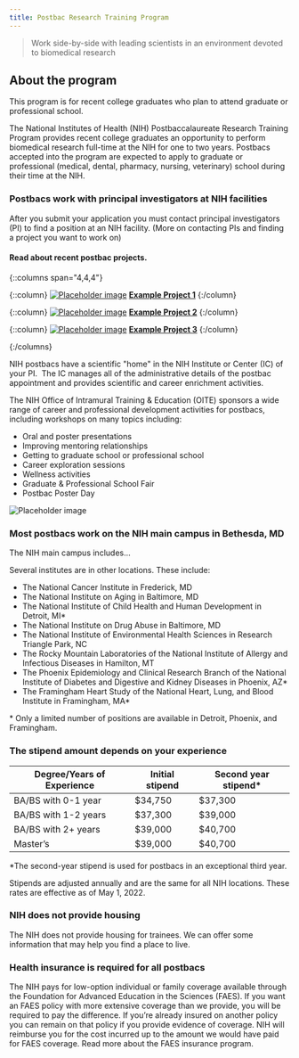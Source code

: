 ```yaml
---
title: Postbac Research Training Program
---
```


> Work side-by-side with leading scientists in an environment devoted to biomedical research

## About the program

This program is for recent college graduates who plan to attend graduate or professional school.

The National Institutes of Health (NIH) Postbaccalaureate Research Training Program provides recent college graduates an opportunity to perform biomedical research full-time at the NIH for one to two years. Postbacs accepted into the program are expected to apply to graduate or professional (medical, dental, pharmacy, nursing, veterinary) school during their time at the NIH.

### Postbacs work with principal investigators at NIH facilities

After you submit your application you must contact principal investigators (PI) to find a position at an NIH facility. (More on contacting PIs and finding a project you want to work on)

#### Read about recent postbac projects.

{::columns span="4,4,4"}

{::column}
[![Placeholder image](/images/placeholder.png)](#)
[**Example Project 1**](#)
{:/column}

{::column}
[![Placeholder image](/images/placeholder.png)](#)
[**Example Project 2**](#)
{:/column}

{::column}
[![Placeholder image](/images/placeholder.png)](#)
[**Example Project 3**](#)
{:/column}

{:/columns}


NIH postbacs have a scientific "home" in the NIH Institute or Center (IC) of your PI.  The IC manages all of the administrative details of the postbac appointment and provides scientific and career enrichment activities. 

The NIH Office of Intramural Training & Education (OITE) sponsors a wide range of career and professional development activities for postbacs, including workshops on many topics including:

* Oral and poster presentations
* Improving mentoring relationships
* Getting to graduate school or professional school
* Career exploration sessions 
* Wellness activities
* Graduate & Professional School Fair
* Postbac Poster Day

![Placeholder image](/images/placeholder.png)

### Most postbacs work on the NIH main campus in Bethesda, MD

The NIH main campus includes…

Several institutes are in other locations. These include:

* The National Cancer Institute in Frederick, MD
* The National Institute on Aging in Baltimore, MD
* The National Institute of Child Health and Human Development in Detroit, MI*
* The National Institute on Drug Abuse in Baltimore, MD
* The National Institute of Environmental Health Sciences in Research Triangle Park, NC
* The Rocky Mountain Laboratories of the National Institute of Allergy and Infectious Diseases in Hamilton, MT
* The Phoenix Epidemiology and Clinical Research Branch of the National Institute of Diabetes and Digestive and Kidney Diseases in Phoenix, AZ*
* The Framingham Heart Study of the National Heart, Lung, and Blood Institute in Framingham, MA*

\* Only a limited number of positions are available in Detroit, Phoenix, and Framingham.

### The stipend amount depends on your experience

| Degree/Years of Experience | Initial stipend | Second year stipend* |
| -- | -- | -- |
| BA/BS with 0-1 year | $34,750 | $37,300 |
| BA/BS with 1-2 years | $37,300 | $39,000 |
| BA/BS with 2+ years| $39,000 | $40,700 |
| Master’s| $39,000 | $40,700 |

*The second-year stipend is used for postbacs in an exceptional third year.

Stipends are adjusted annually and are the same for all NIH locations. These rates are effective as of May 1, 2022.

### NIH does not provide housing

The NIH does not provide housing for trainees. We can offer some information that may help you find a place to live.

### Health insurance is required for all postbacs

The NIH pays for low-option individual or family coverage available through the Foundation for Advanced Education in the Sciences (FAES). If you want an FAES policy with more extensive coverage than we provide, you will be required to pay the difference. If you’re already insured on another policy you can remain on that policy if you provide evidence of coverage. NIH will reimburse you for the cost incurred up to the amount we would have paid for FAES coverage. Read more about the FAES insurance program.
